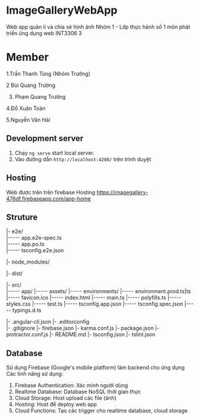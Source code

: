 # ImageGalleryWebApp

Web app quản lí và chia sẻ hình ảnh
Nhóm 1  - Lớp thực hành số 1 môn phát triển ứng dụng web INT3306 3
# Member
1.Trần Thanh Tùng (Nhóm Trưởng)

2 Bùi Quang Trường

3. Phạm Quang Trường

4.Đỗ Xuân Toàn

5.Nguyễn Vân Hải

## Development server

1. Chạy `ng serve` start local server. 
2. Vào đường dẫn `http://localhost:4200/` trên trình duyệt

## Hosting

Web được trên trên firebase Hosting
https://imagegallery-476df.firebaseapp.com/app-home

## Struture

|- e2e/<br />
  |----- app.e2e-spec.ts<br />
  |----- app.po.ts<br />
  |----- tsconfig.e2e.json<br />

|- node_modules/<br />

|- dist/<br />

|- src/<br />
  |----- app/
  |----- assets/
  |----- environments/
      |----- environment.prod.ts|ts
  |----- favicon.ico
  |----- index.html
  |----- main.ts
  |----- polyfills.ts
  |----- styles.css
  |----- test.ts
  |----- tsconfig.app.json
  |----- tsconfig.spec.json
  |----- typings.d.ts

|- .angular-cli.json 
|- .editorconfig    
|- .gitignore
|- firebase.json
|- karma.conf.js
|- package.json
|- protractor.conf.js
|- README.md
|- tsconfig.json
|- tslint.json

## Database 
Sử dụng Firebase (Google's mobile platform) làm backend cho ứng dụng
Các tính năng sử dụng:
1. Firebase Authentication: Xác minh người dùng
2. Realtime Database: Database NoSQL thời gian thực
3. Cloud Storage: Host upload các file (ảnh)
4. Hosting: Host để deploy web app
5. Cloud Functions: Tạo các trigger cho realtime database, cloud storage
